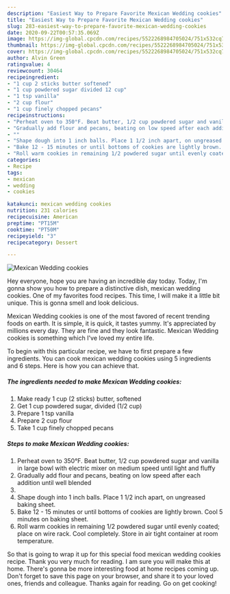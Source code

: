 ```yaml
---
description: "Easiest Way to Prepare Favorite Mexican Wedding cookies"
title: "Easiest Way to Prepare Favorite Mexican Wedding cookies"
slug: 283-easiest-way-to-prepare-favorite-mexican-wedding-cookies
date: 2020-09-22T00:57:35.069Z
image: https://img-global.cpcdn.com/recipes/5522268984705024/751x532cq70/mexican-wedding-cookies-recipe-main-photo.jpg
thumbnail: https://img-global.cpcdn.com/recipes/5522268984705024/751x532cq70/mexican-wedding-cookies-recipe-main-photo.jpg
cover: https://img-global.cpcdn.com/recipes/5522268984705024/751x532cq70/mexican-wedding-cookies-recipe-main-photo.jpg
author: Alvin Green
ratingvalue: 4
reviewcount: 30464
recipeingredient:
- "1 cup 2 sticks butter softened"
- "1 cup powdered sugar divided 12 cup"
- "1 tsp vanilla"
- "2 cup flour"
- "1 cup finely chopped pecans"
recipeinstructions:
- "Perheat oven to 350°F. Beat butter, 1/2 cup powdered sugar and vanilla in large bowl with electric mixer on medium speed until  light and fluffy"
- "Gradually add flour and pecans, beating on low speed after each addition until well blended"
- ""
- "Shape dough into 1 inch balls. Place 1 1/2 inch apart, on ungreased baking sheet."
- "Bake 12 - 15 minutes or until bottoms of cookies are lightly brown. Cool 5 minutes on baking sheet."
- "Roll warm cookies in remaining 1/2 powdered sugar until evenly coated; place on wire rack. Cool completely. Store in air tight container at room temperature."
categories:
- Recipe
tags:
- mexican
- wedding
- cookies

katakunci: mexican wedding cookies 
nutrition: 231 calories
recipecuisine: American
preptime: "PT15M"
cooktime: "PT50M"
recipeyield: "3"
recipecategory: Dessert

---
```



![Mexican Wedding cookies](https://img-global.cpcdn.com/recipes/5522268984705024/751x532cq70/mexican-wedding-cookies-recipe-main-photo.jpg)

Hey everyone, hope you are having an incredible day today. Today, I'm gonna show you how to prepare a distinctive dish, mexican wedding cookies. One of my favorites food recipes. This time, I will make it a little bit unique. This is gonna smell and look delicious.

Mexican Wedding cookies is one of the most favored of recent trending foods on earth. It is simple, it is quick, it tastes yummy. It's appreciated by millions every day. They are fine and they look fantastic. Mexican Wedding cookies is something which I've loved my entire life.




To begin with this particular recipe, we have to first prepare a few ingredients. You can cook mexican wedding cookies using 5 ingredients and 6 steps. Here is how you can achieve that.

<!--inarticleads1-->

##### The ingredients needed to make Mexican Wedding cookies:

1. Make ready 1 cup (2 sticks) butter, softened
1. Get 1 cup powdered sugar, divided (1/2 cup)
1. Prepare 1 tsp vanilla
1. Prepare 2 cup flour
1. Take 1 cup finely chopped pecans




<!--inarticleads2-->

##### Steps to make Mexican Wedding cookies:

1. Perheat oven to 350°F. Beat butter, 1/2 cup powdered sugar and vanilla in large bowl with electric mixer on medium speed until  light and fluffy
1. Gradually add flour and pecans, beating on low speed after each addition until well blended
1. 
1. Shape dough into 1 inch balls. Place 1 1/2 inch apart, on ungreased baking sheet.
1. Bake 12 - 15 minutes or until bottoms of cookies are lightly brown. Cool 5 minutes on baking sheet.
1. Roll warm cookies in remaining 1/2 powdered sugar until evenly coated; place on wire rack. Cool completely. Store in air tight container at room temperature.




So that is going to wrap it up for this special food mexican wedding cookies recipe. Thank you very much for reading. I am sure you will make this at home. There's gonna be more interesting food at home recipes coming up. Don't forget to save this page on your browser, and share it to your loved ones, friends and colleague. Thanks again for reading. Go on get cooking!
